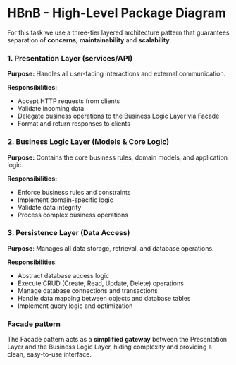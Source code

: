 # HBnB - **High-Level Package Diagram**

For this task we use a three-tier layered architecture pattern that guarantees separation of **concerns**, **maintainability** and **scalability**.

### 1. Presentation Layer (services/API)

**Purpose:** Handles all user-facing interactions and external communication.

**Responsibilities:**

- Accept HTTP requests from clients
- Validate incoming data
- Delegate business operations to the Business Logic Layer via Facade
- Format and return responses to clients

### **2. Business Logic Layer (Models & Core Logic)**

**Purpose:** Contains the core business rules, domain models, and application logic.

**Responsibilities:**

- Enforce business rules and constraints
- Implement domain-specific logic
- Validate data integrity
- Process complex business operations

### 3. Persistence Layer (Data Access)

**Purpose**: Manages all data storage, retrieval, and database operations.

**Responsibilities**:

- Abstract database access logic
- Execute CRUD (Create, Read, Update, Delete) operations
- Manage database connections and transactions
- Handle data mapping between objects and database tables
- Implement query logic and optimization

### Facade pattern

The Facade pattern acts as a **simplified gateway** between the Presentation Layer and the Business Logic Layer, hiding complexity and providing a clean, easy-to-use interface.

